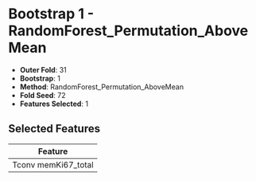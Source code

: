 # Bootstrap 1 - RandomForest_Permutation_AboveMean

- **Outer Fold**: 31
- **Bootstrap**: 1
- **Method**: RandomForest_Permutation_AboveMean
- **Fold Seed**: 72
- **Features Selected**: 1

## Selected Features

| Feature |
|---------|
| Tconv memKi67_total |
